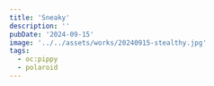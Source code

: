 ```yaml
---
title: 'Sneaky'
description: ''
pubDate: '2024-09-15'
image: '../../assets/works/20240915-stealthy.jpg'
tags:
  - oc:pippy
  - polaroid
---
```

